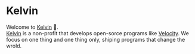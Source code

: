 # Kelvin

Welcome to <a href="https://github.com/Kelvin-Inc">Kelvin</a> 👋.
<br>
<a href="https://github.com/Kelvin-Inc">Kelvin</a> is a non-profit that develops open-sorce programs like <a href="https://github.com/Kelvin-Inc/Velocity">Velocity</a>. We focus on one thing and one thing only, shiping programs that change the wrold.
